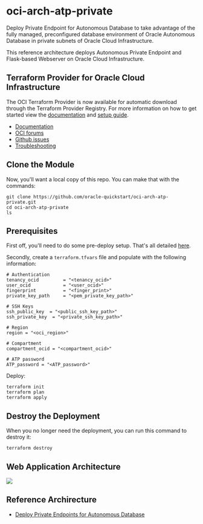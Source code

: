 # oci-arch-atp-private

Deploy Private Endpoint for Autonomous Database to take advantage of the fully managed, preconfigured database environment of Oracle Autonomous Database in private subnets of Oracle Cloud Infrastructure.

This reference architecture deploys Autonomous Private Endpoint and Flask-based Webserver on Oracle Cloud Infrastructure. 

## Terraform Provider for Oracle Cloud Infrastructure
The OCI Terraform Provider is now available for automatic download through the Terraform Provider Registry. 
For more information on how to get started view the [documentation](https://www.terraform.io/docs/providers/oci/index.html) 
and [setup guide](https://www.terraform.io/docs/providers/oci/guides/version-3-upgrade.html).

* [Documentation](https://www.terraform.io/docs/providers/oci/index.html)
* [OCI forums](https://cloudcustomerconnect.oracle.com/resources/9c8fa8f96f/summary)
* [Github issues](https://github.com/terraform-providers/terraform-provider-oci/issues)
* [Troubleshooting](https://www.terraform.io/docs/providers/oci/guides/guides/troubleshooting.html)

## Clone the Module
Now, you'll want a local copy of this repo. You can make that with the commands:

    git clone https://github.com/oracle-quickstart/oci-arch-atp-private.git
    cd oci-arch-atp-private
    ls

## Prerequisites
First off, you'll need to do some pre-deploy setup.  That's all detailed [here](https://github.com/cloud-partners/oci-prerequisites).

Secondly, create a `terraform.tfvars` file and populate with the following information:

```
# Authentication
tenancy_ocid         = "<tenancy_ocid>"
user_ocid            = "<user_ocid>"
fingerprint          = "<finger_print>"
private_key_path     = "<pem_private_key_path>"

# SSH Keys
ssh_public_key  = "<public_ssh_key_path>"
ssh_private_key  = "<private_ssh_key_path>"

# Region
region = "<oci_region>"

# Compartment
compartment_ocid = "<compartment_ocid>"

# ATP password
ATP_password = "<ATP_password>"
````

Deploy:

    terraform init
    terraform plan
    terraform apply

## Destroy the Deployment
When you no longer need the deployment, you can run this command to destroy it:

    terraform destroy

## Web Application Architecture

![](./images/oci-arch-atp-private.jpg)

## Reference Archirecture

- [Deploy Private Endpoints for Autonomous Database](https://docs.oracle.com/en/solutions/atp-private/index.html)
